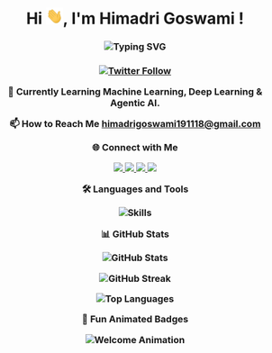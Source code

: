 <h1 align="center"> Hi <img src="https://raw.githubusercontent.com/ABSphreak/ABSphreak/master/gifs/Hi.gif" width="30" />, I'm Himadri Goswami !</h1><h3 align="center"> <img src="https://readme-typing-svg.demolab.com?font=Fira+Code&weight=500&pause=1000&color=0E75B6&center=true&width=435&lines=BCA+Student;AI%2FML+Enthusiast;Full+Stack+Developer;Always+Learning+Something+New!" alt="Typing SVG" /> </h3> <h3 align="center">  <a href="https://x.com/Himadry_" target="_blank"> <img src="https://img.shields.io/twitter/follow/himadrigoswami?logo=twitter&style=for-the-badge" alt="Twitter Follow" /> </a> </p>
🌱 Currently Learning
Machine Learning, Deep Learning & Agentic AI.

📫 How to Reach Me
himadrigoswami191118@gmail.com

🌐 Connect with Me
<p align="center"> <a href="https://twitter.com/himadrigoswami" target="blank"> <img src="https://img.shields.io/badge/Twitter-1DA1F2?style=for-the-badge&logo=twitter&logoColor=white" /> </a> <a href="https://linkedin.com/in/himadrigoswami" target="blank"> <img src="https://img.shields.io/badge/LinkedIn-0077B5?style=for-the-badge&logo=linkedin&logoColor=white" /> </a> <a href="https://fb.com/himadrigoswami" target="blank"> <img src="https://img.shields.io/badge/Facebook-1877F2?style=for-the-badge&logo=facebook&logoColor=white" /> </a> <a href="https://instagram.com/_himadrigoswami" target="blank"> <img src="https://img.shields.io/badge/Instagram-E4405F?style=for-the-badge&logo=instagram&logoColor=white" /> </a> </p>
🛠️ Languages and Tools
<p align="center"> <img src="https://skillicons.dev/icons?i=python,java,cpp,js,html,css,react,nodejs,mongodb,mysql,postgres,git,figma,linux,blender,django,php,postman,tensorflow,pytorch,scikit-learn,seaborn" alt="Skills" /> </p>
📊 GitHub Stats
<p align="center"> <img src="https://github-readme-stats.vercel.app/api?username=himadri-g&show_icons=true&theme=radical" alt="GitHub Stats" /> </p> <p align="center"> <img src="https://github-readme-streak-stats.herokuapp.com/?user=himadri-g&theme=radical" alt="GitHub Streak" /> </p> <p align="center"> <img src="https://github-readme-stats.vercel.app/api/top-langs/?username=himadri-g&layout=compact&theme=radical" alt="Top Languages" /> </p>
🚀 Fun Animated Badges
<p align="center"> <img src="https://readme-typing-svg.demolab.com?font=Fira+Code&size=18&pause=1000&color=F75C7E&center=true&vCenter=true&width=500&lines=Welcome+to+my+GitHub+Profile!;Let's+build+something+amazing+together!" alt="Welcome Animation" /> </p>
